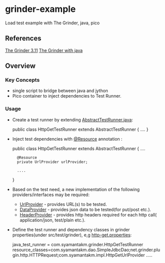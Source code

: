 grinder-example
===============

Load test example with The Grinder, java, pico


References
------------

[The Grinder 3.11](http://grinder.sourceforge.net/)
[The Grinder with java](http://kjetilvalle.com/posts/java-grinder-tests.html)


Overview
---------------

### Key Concepts

* single script to bridge between java and jython
* Pico container to inject dependencies to Test Runner.

### Usage

* Create a test runner by extending [AbstractTestRunner.java](src/main/java/com/syamantakm/grinder/AbstractTestRunner.java):

    public class HttpGetTestRunner extends AbstractTestRunner {
    ....
    }

* Inject test dependencies with [@Resource](src/main/java/com/syamantakm/annotation/Resource.java) annotation :

    public class HttpGetTestRunner extends AbstractTestRunner {
        ....

        @Resource
        private UrlProvider urlProvider;

        ....
    }

* Based on the test need, a new implementation of the following providers/interfaces may be required:
    * [UrlProvider](src/main/java/com/syamantakm/api/UrlProvider.java) - provides URL(s) to be tested.
    * [DataProvider](src/main/java/com/syamantakm/api/DataProvider.java) - provides json data to be tested(for put/post etc.).
    * [HeaderProvider](src/main/java/com/syamantakm/api/HeaderProvider.java) - provides http headers required for each http call( application/json, test/plain etc.).

* Define the test runner and dependency classes in grinder properties(under src/test/grinder), e,g [http-get.properties](src/test/grinder/http-get.properties):

    java_test_runner = com.syamantakm.grinder.HttpGetTestRunner
    resource_classes=com.syamantakm.dao.SimpleJdbcDao;net.grinder.plugin.http.HTTPRequest;com.syamantakm.impl.HttpGetUrlProvider
    .....

